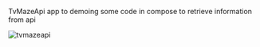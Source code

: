 TvMazeApi app to demoing some code in compose to retrieve information from api

![tvmazeapi](https://github.com/IsTheMartin/TvMazeApi/assets/38388605/bd932d84-f2d6-4615-8114-26bf0891c464)
